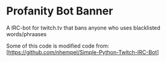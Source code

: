 # Profanity Bot Banner
A IRC-bot for twitch.tv that bans anyone who uses blacklisted words/phraases

Some of this code is modified code from:
[https://github.com/nhempel/Simple-Python-Twitch-IRC-Bot]
